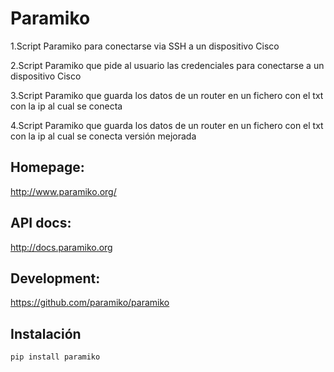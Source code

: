 
Paramiko
========

1.Script Paramiko para conectarse via SSH a un dispositivo Cisco

2.Script Paramiko que pide al usuario las credenciales para conectarse a un dispositivo Cisco

3.Script Paramiko que guarda los datos de un router en un fichero con el txt con la ip al cual se conecta

4.Script Paramiko que guarda los datos de un router en un fichero con el txt con la ip al cual se conecta versión mejorada

Homepage:
---------
http://www.paramiko.org/

API docs:
---------
http://docs.paramiko.org

Development:
------------
https://github.com/paramiko/paramiko


Instalación
------------



    pip install paramiko

